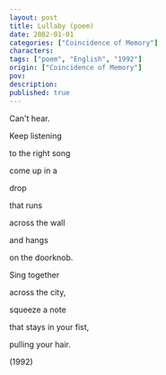 ```yaml
---
layout: post
title: Lullaby (poem)
date: 2002-01-01
categories: ["Coincidence of Memory"]
characters: 
tags: ["poem", "English", "1992"]
origin: ["Coincidence of Memory"]
pov: 
description: 
published: true
---
```


Can't hear.

Keep listening

to the right song

come up in a

drop

that runs

across the wall

and hangs

on the doorknob.

Sing together

across the city,

squeeze a note

that stays in your fist,

pulling your hair.

(1992)
